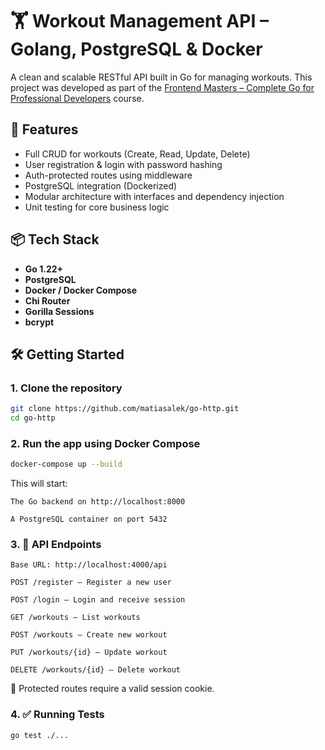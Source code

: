 # 🏋️ Workout Management API – Golang, PostgreSQL & Docker

A clean and scalable RESTful API built in Go for managing workouts. This project was developed as part of the [Frontend Masters – Complete Go for Professional Developers](https://frontendmasters.com/courses/complete-go/) course.

## 🚀 Features

- Full CRUD for workouts (Create, Read, Update, Delete)
- User registration & login with password hashing
- Auth-protected routes using middleware
- PostgreSQL integration (Dockerized)
- Modular architecture with interfaces and dependency injection
- Unit testing for core business logic

## 📦 Tech Stack

- **Go 1.22+**
- **PostgreSQL**
- **Docker / Docker Compose**
- **Chi Router**
- **Gorilla Sessions**
- **bcrypt**

## 🛠️ Getting Started

### 1. Clone the repository

```bash
git clone https://github.com/matiasalek/go-http.git
cd go-http
```

### 2. Run the app using Docker Compose
```bash
docker-compose up --build
```

This will start:

    The Go backend on http://localhost:8000

    A PostgreSQL container on port 5432

### 3. 📡 API Endpoints
    Base URL: http://localhost:4000/api

    POST /register – Register a new user

    POST /login – Login and receive session

    GET /workouts – List workouts

    POST /workouts – Create new workout

    PUT /workouts/{id} – Update workout

    DELETE /workouts/{id} – Delete workout

🔐 Protected routes require a valid session cookie.

### 4. ✅ Running Tests

```bash
go test ./...
```
